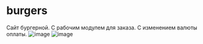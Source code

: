 # burgers
Сайт бургерной. С рабочим модулем для заказа. С изменением валюты оплаты. 
![image](https://github.com/ZNatalya/burgers/assets/98710261/b7520dec-4def-4cd3-9a90-543d5debabd7)
![image](https://github.com/ZNatalya/burgers/assets/98710261/b05621ae-3cad-47e8-804a-0f2852964bb3)

